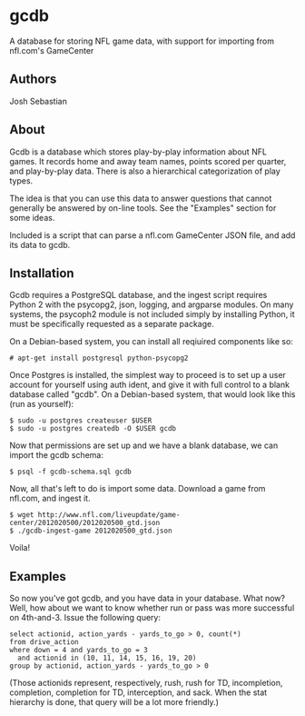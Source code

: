 gcdb
====

   A database for storing NFL game data, with support for importing from
   nfl.com's GameCenter

Authors
-------
   Josh Sebastian


About
-----

   Gcdb is a database which stores play-by-play information about NFL games. It
   records home and away team names, points scored per quarter, and play-by-play
   data. There is also a hierarchical categorization of play types.
   
   The idea is that you can use this data to answer questions that cannot
   generally be answered by on-line tools. See the "Examples" section for some
   ideas.
   
   Included is a script that can parse a nfl.com GameCenter JSON file, and add
   its data to gcdb.

Installation
------------

   Gcdb requires a PostgreSQL database, and the ingest script requires
   Python 2 with the psycopg2, json, logging, and argparse modules. On many
   systems, the psycoph2 module is not included simply by installing Python, it
   must be specifically requested as a separate package.
   
   On a Debian-based system, you can install all reqiuired components like so:
   
    # apt-get install postgresql python-psycopg2
   
   Once Postgres is installed, the simplest way to proceed is to set up a user
   account for yourself using auth ident, and give it with full control to a
   blank database called "gcdb". On a Debian-based system, that would look like
   this (run as yourself):
   
    $ sudo -u postgres createuser $USER
    $ sudo -u postgres createdb -O $USER gcdb
   
   Now that permissions are set up and we have a blank database, we can import
   the gcdb schema:
   
    $ psql -f gcdb-schema.sql gcdb
   
   Now, all that's left to do is import some data. Download a game from
   nfl.com, and ingest it.
   
    $ wget http://www.nfl.com/liveupdate/game-center/2012020500/2012020500_gtd.json
    $ ./gcdb-ingest-game 2012020500_gtd.json
   
   Voila!

Examples
--------

   So now you've got gcdb, and you have data in your database. What now? Well,
   how about we want to know whether run or pass was more successful on
   4th-and-3. Issue the following query:
   
    select actionid, action_yards - yards_to_go > 0, count(*)
    from drive_action
    where down = 4 and yards_to_go = 3
      and actionid in (10, 11, 14, 15, 16, 19, 20)
    group by actionid, action_yards - yards_to_go > 0
   
   (Those actionids represent, respectively, rush, rush for TD, incompletion,
   completion, completion for TD, interception, and sack. When the stat
   hierarchy is done, that query will be a lot more friendly.)
